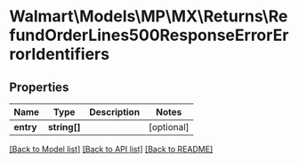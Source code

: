 # Walmart\Models\MP\MX\Returns\RefundOrderLines500ResponseErrorErrorIdentifiers

## Properties

Name | Type | Description | Notes
------------ | ------------- | ------------- | -------------
**entry** | **string[]** |  | [optional]


[[Back to Model list]](./) [[Back to API list]](../../../../../README.md#supported-apis) [[Back to README]](../../../../../README.md)
